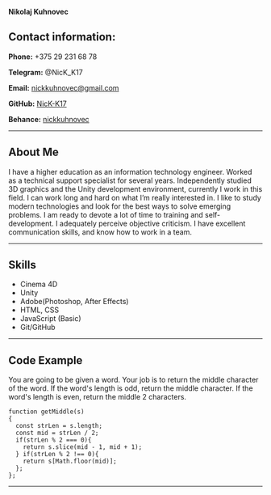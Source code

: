  __Nikolaj Kuhnovec__

## __Contact information:__

__Phone:__ +375 29 231 68 78

__Telegram:__ @NicK_K17

__Email:__ nickkuhnovec@gmail.com

__GitHub:__ [NicK-K17](https://github.com/NicK-K17)

__Behance:__ [nickkuhnovec](http://behance.net/nickkuhnovec)

---

## __About Me__

I have a higher education as an information technology engineer. Worked as a technical support specialist for several years.
Independently studied 3D graphics and the Unity development environment, currently I work in this field.
I can work long and hard on what I’m really interested in.
I like to study modern technologies and look for the best ways to solve emerging problems. I am ready to devote a lot of time to training and self-development. I adequately perceive objective criticism.
I have excellent communication skills, and know how to work in a team.

---

## __Skills__

- Cinema 4D
- Unity
- Adobe(Photoshop, After Effects)
- HTML, CSS
- JavaScript (Basic)
- Git/GitHub

---

## __Code Example__
You are going to be given a word. Your job is to return the middle character of the word. If the word's length is odd, return the middle character. If the word's length is even, return the middle 2 characters.

```
function getMiddle(s)
{
  const strLen = s.length;
  const mid = strLen / 2;
  if(strLen % 2 === 0){
    return s.slice(mid - 1, mid + 1);
  } if(strLen % 2 !== 0){
    return s[Math.floor(mid)];
  };
};
```
---
